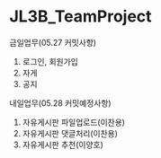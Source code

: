 # JL3B_TeamProject

금일업무(05.27 커밋사항)
1. 로그인, 회원가입
2. 자게
3. 공지

내일업무(05.28 커밋예정사항)  
1. 자유게시판 파일업로드(이찬용)  
2. 자유게시판 댓글처리(이찬용)
3. 자유게시판 추천(이양호)  
